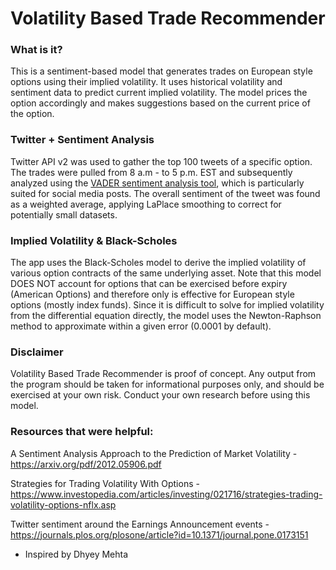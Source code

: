 # Volatility Based Trade Recommender

### What is it?

This is a sentiment-based model that generates trades on European style options using their implied volatility. It uses historical volatility and sentiment data to predict current implied volatility. The model prices the option accordingly and makes suggestions based on the current price of the option. 

### Twitter + Sentiment Analysis

Twitter API v2 was used to gather the top 100 tweets of a specific option. The trades were pulled from 8 a.m - to 5 p.m. EST and subsequently analyzed using the [VADER sentiment analysis tool](https://github.com/cjhutto/vaderSentiment), which is particularly suited for social media posts. The overall sentiment of the tweet was found as a weighted average, applying LaPlace smoothing to correct for potentially small datasets. 

### Implied Volatility & Black-Scholes

The app uses the Black-Scholes model to derive the implied volatility of various option contracts of the same underlying asset. Note that this model DOES NOT account for options that can be exercised before expiry (American Options) and therefore only is effective for European style options (mostly index funds). Since it is difficult to solve for implied volatility from the differential equation directly, the model uses the Newton-Raphson method to approximate within a given error (0.0001 by default).

### Disclaimer

Volatility Based Trade Recommender is proof of concept. Any output from the program should be taken for informational purposes only, and should be exercised at your own risk. Conduct your own research before using this model.

### Resources that were helpful:

A Sentiment Analysis Approach to the Prediction of Market Volatility - https://arxiv.org/pdf/2012.05906.pdf

Strategies for Trading Volatility With Options - https://www.investopedia.com/articles/investing/021716/strategies-trading-volatility-options-nflx.asp

Twitter sentiment around the Earnings Announcement events - https://journals.plos.org/plosone/article?id=10.1371/journal.pone.0173151

- Inspired by Dhyey Mehta
